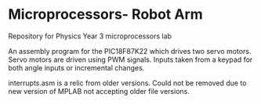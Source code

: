 # Microprocessors- Robot Arm
Repository for Physics Year 3 microprocessors lab

An assembly program for the PIC18F87K22 which drives two servo motors.
Servo motors are driven using PWM signals.
Inputs taken from a keypad for both angle inputs or incremental changes.

interrupts.asm is a relic from older versions. Could not be removed due to new version of MPLAB not accepting older file versions. 
